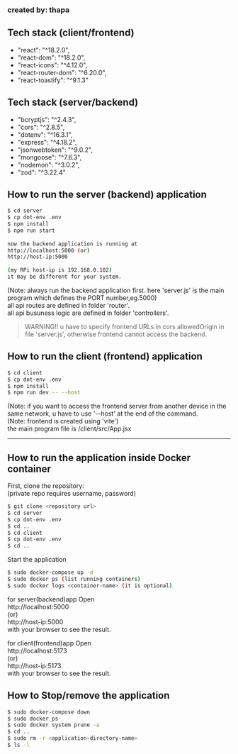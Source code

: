 ### created by: thapa

## Tech stack (client/frontend)

- "react": "^18.2.0",
- "react-dom": "^18.2.0",
- "react-icons": "^4.12.0",
- "react-router-dom": "^6.20.0",
- "react-toastify": "^9.1.3"


## Tech stack (server/backend)
- "bcryptjs": "^2.4.3",
- "cors": "^2.8.5",
- "dotenv": "^16.3.1",
- "express": "^4.18.2",
- "jsonwebtoken": "^9.0.2",
- "mongoose": "^7.6.3",
- "nodemon": "^3.0.2",
- "zod": "^3.22.4"

## How to run the server (backend) application

```bash
$ cd server
$ cp dot-env .env
$ npm install   
$ npm run start    
   
now the backend application is running at 
http://localhost:5000 (or)
http://host-ip:5000   
    
(my RPi host-ip is 192.168.0.102)
it may be different for your system.
```
(Note: always run the backend application first. here 'server.js' is the main program which defines the PORT number,eg.5000)    
all api routes are defined in folder 'router'.    
all api busuness logic are defined in folder 'controllers'.   
> WARNING!! u have to specify frontend URLs in cors allowedOrigin in file 'server.js', otherwise frontend cannot access the backend.
      
## How to run the client (frontend) application

```bash
$ cd client   
$ cp dot-env .env    
$ npm install   
$ npm run dev -- --host    
```
(Note: if you want to access the frontend server from another device in the same network, u have to use '--host' at the end of  the command.    
(Note: frontend is created using 'vite')   
the main program file is /client/src/App.jsx    
     
----
## How to run the application inside Docker container


First, clone the repository:   
(private repo requires username, password)

```bash
$ git clone <repository url>
$ cd server
$ cp dot-env .env
$ cd ..
$ cd client
$ cp dot-env .env
$ cd ..
```



Start the application 

```bash
$ sudo docker-compose up -d
$ sudo docker ps (list running containers)
$ sudo docker logs <container-name> (it is optional)
```

for server(backend)app Open    
http://localhost:5000    
(or)     
http://host-ip:5000    
with your browser to see the result.
   
    
for client(frontend)app Open    
http://localhost:5173    
(or)     
http://host-ip:5173    
with your browser to see the result.

    
## How to Stop/remove the application

```bash
$ sudo docker-compose down
$ sudo docker ps
$ sudo docker system prune -a 
$ cd ..
$ sudo rm -r <application-directory-name>
$ ls -l
```
